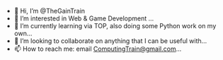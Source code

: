 - 👋 Hi, I’m @TheGainTrain
- 👀 I’m interested in Web & Game Development ...
- 🌱 I’m currently learning via TOP, also doing some Python work on my own...
- 💞️ I’m looking to collaborate on anything that I can be useful with...
- 📫 How to reach me: email ComputingTrain@gmail.com...

<!---
TheGainTrain/TheGainTrain is a ✨ special ✨ repository because its `README.md` (this file) appears on your GitHub profile.
You can click the Preview link to take a look at your changes.
--->
